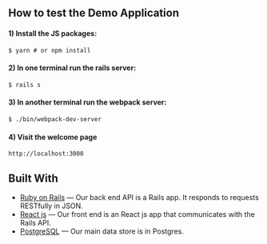 ## How to test the Demo Application

#### 1) Install the JS packages:

```
$ yarn # or npm install
```

#### 2) In one terminal run the rails server:

```
$ rails s
```

#### 3) In another terminal run the webpack server:

```
$ ./bin/webpack-dev-server
```

#### 4) Visit the welcome page

```
http://localhost:3000
```

## Built With

- [Ruby on Rails](https://github.com/rails/rails) &mdash; Our back end API is a Rails app. It responds to requests RESTfully in JSON.
- [React js](https://github.com/facebook/react) &mdash; Our front end is an React js app that communicates with the Rails API.
- [PostgreSQL](https://www.postgresql.org/) &mdash; Our main data store is in Postgres.
